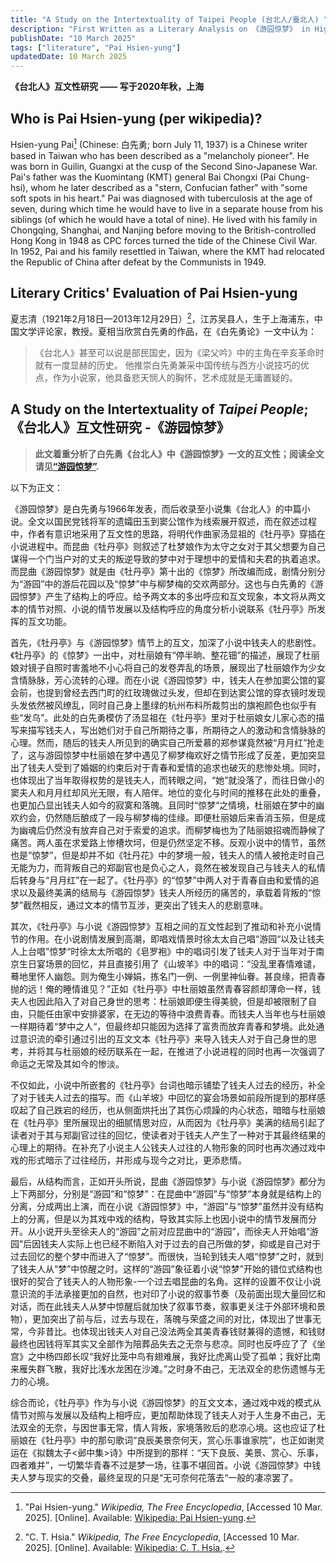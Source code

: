 ```yaml
---
title: "A Study on the Intertextuality of Taipei People (台北人/臺北人) "
description: "First Written as a Literary Analysis on 《游园惊梦》 in High School (2020);《台北人》互文性研究 —— 写于2020年秋，上海"
publishDate: "10 March 2025"
tags: ["literature", "Pai Hsien-yung"]
updatedDate: 10 March 2025
---
```

**《台北人》互文性研究 —— 写于2020年秋，上海**

## Who is **Pai Hsien-yung** (per wikipedia)?
Hsien-yung Pai[^1] (Chinese: 白先勇; born July 11, 1937) is a Chinese writer based in Taiwan who has been described as a "melancholy pioneer". He was born in Guilin, Guangxi at the cusp of the Second Sino-Japanese War. Pai's father was the Kuomintang (KMT) general Bai Chongxi (Pai Chung-hsi), whom he later described as a "stern, Confucian father" with "some soft spots in his heart." Pai was diagnosed with tuberculosis at the age of seven, during which time he would have to live in a separate house from his siblings (of which he would have a total of nine). He lived with his family in Chongqing, Shanghai, and Nanjing before moving to the British-controlled Hong Kong in 1948 as CPC forces turned the tide of the Chinese Civil War. In 1952, Pai and his family resettled in Taiwan, where the KMT had relocated the Republic of China after defeat by the Communists in 1949.

[^1]: "Pai Hsien-yung." _Wikipedia, The Free Encyclopedia_, [Accessed 10 Mar. 2025]. [Online]. Available: [Wikipedia: Pai Hsien-yung](https://en.wikipedia.org/wiki/Pai_Hsien-yung).

## Literary Critics' Evaluation of Pai Hsien-yung
夏志清（1921年2月18日—2013年12月29日）[^2]，江苏吴县人，生于上海浦东，中国文学评论家，教授。夏相当欣赏白先勇的作品，在《白先勇论》一文中认为：
>《台北人》甚至可以说是部民国史，因为《梁父吟》中的主角在辛亥革命时就有一度显赫的历史。
他推崇白先勇兼采中国传统与西方小说技巧的优点，作为小说家，他具备悲天悯人的胸怀，艺术成就是无庸置疑的。

[^2]: "C. T. Hsia." _Wikipedia, The Free Encyclopedia_, [Accessed 10 Mar. 2025]. [Online]. Available: [Wikipedia: C. T. Hsia.](https://zh.wikipedia.org/wiki/%E5%A4%8F%E5%BF%97%E6%B8%85).

## A Study on the Intertextuality of _Taipei People_; 《台北人》互文性研究 -《游园惊梦》
>**此文着重分析了白先勇《台北人》中《游园惊梦》一文的互文性；阅读全文请见[“游园惊梦”](https://www.uni-heidelberg.de/md/zo/sino/research/09_7d_youyuanjingmeng.pdf).**

以下为正文：

《游园惊梦》是白先勇与1966年发表，而后收录至小说集《台北人》的中篇小说。全文以国民党钱将军的遗孀田玉到窦公馆作为线索展开叙述，而在叙述过程中，作者有意识地采用了互文性的思路，将明代作曲家汤显祖的《牡丹亭》穿插在小说进程中。而昆曲《牡丹亭》则叙述了杜梦娘作为太守之女对于其父想要为自己谋得一个门当户对的丈夫的叛逆导致的梦中对于理想中的爱情和夫君的执着追求。而昆曲《游园惊梦》就是由《牡丹亭》第十出的《惊梦》所改编而成，剧情分别分为“游园”中的游后花园以及“惊梦”中与柳梦梅的交欢两部分。这也与白先勇的《游园惊梦》产生了结构上的呼应。给予两文本的多出呼应和互文现象，本文将从两文本的情节对照、小说的情节发展以及结构呼应的角度分析小说联系《牡丹亭》所发挥的互文功能。 

首先，《牡丹亭》与《游园惊梦》情节上的互文，加深了小说中钱夫人的悲剧性。《牡丹亭》的《惊梦》一出中，对杜丽娘有“停半晌、整花钿”的描述，展现了杜丽娘对镜子自照时害羞地不小心将自己的发卷弄乱的场景，展现出了杜丽娘作为少女含情脉脉，芳心流转的心理。而在小说《游园惊梦》中，钱夫人在参加窦公馆的宴会前，也提到曾经去西门町的红玫瑰做过头发，但却在到达窦公馆的穿衣镜时发现头发依然被风缭乱，同时自己身上墨绿的杭州布料所裁剪出的旗袍颜色也似乎有些“发乌”。此处的白先勇模仿了汤显祖在《牡丹亭》里对于杜丽娘女儿家心态的描写来描写钱夫人，写出她们对于自己所期待之事，所期待之人的激动和含情脉脉的心理。然而，随后的钱夫人所见到的确实自己所爱慕的郑参谋竟然被“月月红”抢走了，这与游园惊梦中杜丽娘在梦中遇见了柳梦梅欢好之情节形成了反差，更加突显出了钱夫人受到了婚姻的约束后对于青春和爱情的追求也破灭的悲惨处境。同时，也体现出了当年取得权势的是钱夫人，而转眼之间，“她”就没落了，而往日做小的窦夫人和月月红却风光无限，有人陪伴。地位的变化与时间的推移在此处的重叠，也更加凸显出钱夫人如今的寂寞和落魄。且同时“惊梦“之情境，杜丽娘在梦中的幽欢约会，仍然随后酿成了一段与柳梦梅的佳缘。即便杜丽娘后来香消玉殒，但是成为幽魂后仍然没有放弃自己对于索爱的追求。而柳梦梅也为了陆丽娘招魂而静候了痛苦。两人虽在求爱路上惨槽坎坷，但是仍然坚定不移。反观小说中的情节，虽然也是“惊梦”，但是却并不如《牡丹花》中的梦境一般，钱夫人的情人被抢走时自己无能为力，而背叛自己的郑副官也是负心之人，竟然在被发现自己与钱夫人的私情后转身与“月月红”在一起了。《牡丹亭》的“惊梦”中两人对于青春自由和爱情的追求以及最终美满的结局与《游园惊梦》钱夫人所经历的痛苦的，承载着背叛的“惊梦”截然相反，通过文本的情节互涉，更突出了钱夫人的悲剧意味。 

其次，《牡丹亭》与小说《游园惊梦》互相之间的互文性起到了推动和补充小说情节的作用。在小说剧情发展到高潮，即唱戏情景时徐太太自己唱“游园“以及让钱夫人上台唱”惊梦“时徐太太所唱的《皂罗袍》中的唱词引发了钱夫人对于当年对于南京生日宴场景的回忆，并且直接引用了《山坡羊》中的唱词：“没乱里春情难谴，蓦地里怀人幽怨。则为俺生小婵娟，拣名门一例、一例里神仙眷。甚良缘，把青春抛的远！俺的睡情谁见？”正如《牡丹亭》中杜丽娘虽然青春容颜却薄命一样，钱夫人也因此陷入了对自己身世的思考：杜丽娘即便生得美貌，但是却被限制了自由，只能任由家中安排婆家，在无边的等待中浪费青春。而钱夫人当年也与杜丽娘一样期待着“梦中之人“，但最终却只能因为选择了富贵而放弃青春和梦境。此处通过意识流的牵引通过引出的互文文本《牡丹亭》来导入钱夫人对于自己身世的思考，并将其与杜丽娘的经历联系在一起，在推进了小说进程的同时也再一次强调了命运之无常及其如今的惨淡。 

不仅如此，小说中所嵌套的《牡丹亭》台词也暗示铺垫了钱夫人过去的经历，补全了对于钱夫人过去的描写。而《山羊坡》中回忆的宴会场景如前段所提到的那样感叹起了自己跌宕的经历，也从侧面烘托出了其伤心烦躁的内心状态，暗暗与杜丽娘在《牡丹亭》里所展现出的细腻情思对应，从而因为《牡丹亭》美满的结局引起了读者对于其与郑副官过往的回忆，使读者对于钱夫人产生了一种对于其最终结果的心理上的期待。在补充了小说主人公钱夫人过往的人物形象的同时也再次通过戏中戏的形式暗示了过往经历，并形成与现今之对比，更添悲情。 

最后，从结构而言，正如开头所说，昆曲《游园惊梦》与小说《游园惊梦》都分为上下两部分，分别是“游园”和“惊梦”：在昆曲中“游园”与“惊梦”本身就是结构上的分离，分成两出上演，而在小说《游园惊梦》中，“游园”与“惊梦”虽然并没有结构上的分离，但是以为其戏中戏的结构，导致其实际上也因小说中的情节发展而分开。从小说开头至徐夫人的“游园”之前对应昆曲中的“游园”，而徐夫人开始唱“游园”后因钱夫人实际上也已经不断陷入对于过去的自己所做的梦，抑或是自己对于过去回忆的整个梦中而进入了“惊梦”。而很快，当轮到钱夫人唱“惊梦”之时，就到了钱夫人从“梦”中惊醒之时。这样的“游园”象征着小说“惊梦”开始的错位式结构也很好的契合了钱夫人的人物形象-一个过去唱昆曲的名角。这样的设置不仅让小说意识流的手法承接更加的自然，也对印了小说的叙事节奏（及前面出现大量回忆和对话，而在此钱夫人从梦中惊醒后就加快了叙事节奏，叙事更关注于外部环境和景物），更加突出了前与后，过去与现在，落魄与荣盛之间的对比，体现出了世事无常，今非昔比。也体现出钱夫人对自己没法两全其美青春钱财兼得的遗憾，和钱财最终也因钱将军其实又全部作为陪葬品失去之无奈与悲凉。同时也反呼应了了《坐宫》之中杨四郎长叹“我好比笼中鸟有翅难展，我好比虎离山受了孤单；我好比南来雁失群飞散，我好比浅水龙困在沙滩。”之时身不由己，无法双全的悲伤遗憾与无力的心境。 

综合而论，《牡丹亭》作为与小说《游园惊梦》的互文文本，通过戏中戏的模式从情节对照与发展以及结构上相呼应，更加帮助体现了钱夫人对于人生身不由己，无法双全的无奈，与因世事无常，情人背叛，家境落败后的悲凉心境。这也应证了杜丽娘在《牡丹亭》中的那句歌词“良辰美景奈何天，赏心乐事谁家院”，也正如谢灵运在《拟魏太子<邺中集>诗》中所提到的那样：“天下良辰、美景、赏心、乐事，四者难并”，一切繁华青春不过是梦一场，往事不堪回首。小说《游园惊梦》中钱夫人梦与现实的交叠，最终呈现的只是“无可奈何花落去“一般的凄凉罢了。 


